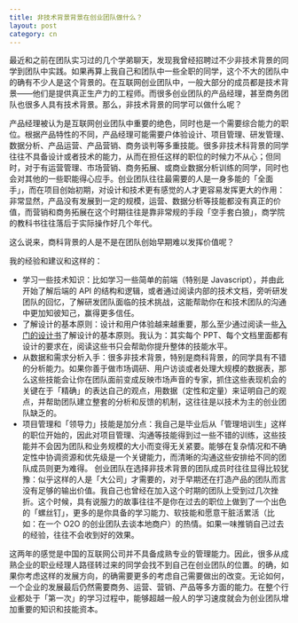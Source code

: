 ```yaml
---
title: 非技术背景背景在创业团队做什么？
layout: post
category: cn
---
```



最近和之前在团队实习过的几个学弟聊天，发现我曾经招聘过不少非技术背景的同学到团队中实践。如果再算上我自己和团队中一些全职的同学，这个不大的团队中的确有不少人是这个背景的。在互联网创业团队中，一般大部分的成员都是技术背景——他们是提供真正生产力的工程师。而很多创业团队的产品经理，甚至商务团队也很多人具有技术背景。那么，非技术背景的同学可以做什么呢？

产品经理被认为是互联网创业团队中重要的绝色，同时也是一个需要综合能力的职位。根据产品特性的不同，产品经理可能需要户体验设计、项目管理、研发管理、数据分析、产品运营、产品营销、商务谈判等多重技能。很多非技术科背景的同学往往不具备设计或者技术的能力，从而在担任这样的职位的时候力不从心；但同时，对于有运营管理、市场营销、商务拓展、或商业数据分析训练的同学，同时也会对其他的一些职能得心应手。创业团队往往最需要的人是一身多能的「全面手」，而在项目创始初期，对设计和技术更有感觉的人才更容易发挥更大的作用：非常显然，产品没有发展到一定的规模，运营、数据分析等技能都没有真正的价值，而营销和商务拓展在这个时期往往是靠非常规的手段「空手套白狼」，商学院的教科书往往落后于实际操作好几个年代。

这么说来，商科背景的人是不是在团队创始早期难以发挥价值呢？

我的经验和建议和这样的：


   * 学习一些技术知识：比如学习一些简单的前端（特别是 Javascript），并由此开始了解后端的 API 的结构和逻辑，或者通过阅读内部的技术文档，旁听研发团队的回忆，了解研发团队面临的技术挑战，这能帮助你在和技术团队的沟通中更加知彼知己，赢得更多信任。
   * 了解设计的基本原则：设计和用户体验越来越重要，那么至少通过阅读一些[入门的设计书](https://www.amazon.cn/mn/detailApp/ref=as_li_ss_til?asin=B001MV7CXY&tag=neozhang-23&camp=404&creative=2024&linkCode=am1&creativeASIN=B001MV7CXY&adid=04DFXG51561XBFRYMMMB&)了解设计的基本原则。我认为：其实每个 PPT、每个文档里面都有设计的要求在，阅读这些书只会帮助你提升整体的技能水平。
   * 从数据和需求分析入手：很多非技术背景，特别是商科背景，的同学具有不错的分析能力。如果你善于做市场调研、用户访谈或者处理大规模的数据表，那么这些技能会让你在团队面前变成反映市场声音的专家，抓住这些表现机会的关键在于「精确」的表达自己的观点，用数据（定性和定量）来证明自己的观点，并帮助团队建立整套的分析和反馈的机制，这往往是以技术为主的创业团队缺乏的。
   * 项目管理和「领导力」技能是加分点：我自己是毕业后从「管理培训生」这样的职位开始的，因此对项目管理、沟通等技能得到过一些不错的训练，这些技能并不会因为团队和业务规模的大小而变得无关紧要。能够在复杂情况和不确定性中协调资源和优先级是一个关键能力，而清晰的沟通这些安排给不同的团队成员则更为难得。
创业团队在选择非技术背景的团队成员时往往显得比较犹豫：似乎这样的人是「大公司」才需要的，对于早期还在打造产品的团队而言没有足够的输出价值。我自己也曾经在加入这个时期的团队上受到过几次挫折。这个时候，具有说服力的故事往往不是你在过去的职位上做到了一个出色的「螺丝钉」，更多的是你具备的学习能力、软技能和愿意干脏活累活（比如：在一个 O2O 的创业团队去谈本地商户）的热情。如果一味推销自己过去的经验，往往不会收到好的效果。

这两年的感觉是中国的互联网公司并不具备成熟专业的管理能力。因此，很多从成熟企业的职业经理人路径转过来的同学会找不到自己在创业团队的位置。的确，如果你考虑这样的发展方向，的确需要更多的考虑自己需要做出的改变。无论如何，一个企业的发展最后仍然需要商务、运营、营销、产品等多方面的能力。在整个行业都处于「第一次」的学习过程中，能够超越一般人的学习速度就会为创业团队增加重要的知识和技能资本。